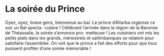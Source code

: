 # La soirée du Prince 
Oyez, oyez, brave gens, bienvenue au bal. Le prince d’Altarba organise ce soir un Bal specta-
culaire ! Célébrant l’arrivée dans la région de la Baronne de Théassalie, la soirée s’annonce pro-
metteuse ! Les cuisiniers ont mis les petits plats dans les grands, ménestrels et saltimbanques
se relaient pour satisfaire l’assemblée. On voit que le prince a fait des efforts pour que tous
puissent profiter d’une soirée mémorable !